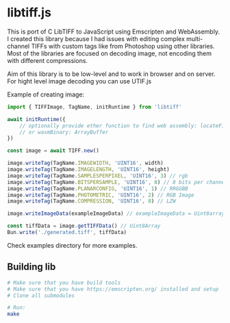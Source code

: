 # libtiff.js

This is port of C LibTIFF to JavaScript using Emscripten and WebAssembly.
I created this library because I had issues with editing complex multi-channel TIFFs with custom tags like from Photoshop using other libraries. 
Most of the libraries are focused on decoding image, not encoding them with different compressions.

Aim of this library is to be low-level and to work in browser and on server. For hight level image decoding you can use UTIF.js


Example of creating image:

```typescript
import { TIFFImage, TagName, initRuntime } from 'libtiff'

await initRuntime({
    // optionally provide ether function to find web assembly: locateFile: () => string (URL)
    // or wasmBinary: ArrayBuffer 
})

const image = await TIFF.new()

image.writeTag(TagName.IMAGEWIDTH, 'UINT16', width)
image.writeTag(TagName.IMAGELENGTH, 'UINT16', height)
image.writeTag(TagName.SAMPLESPERPIXEL, 'UINT16', 3) // rgb
image.writeTag(TagName.BITSPERSAMPLE, 'UINT16', 8) // 8 bits per channel
image.writeTag(TagName.PLANARCONFIG, 'UINT16', 1) // RRGGBB
image.writeTag(TagName.PHOTOMETRIC, 'UINT16', 2) // RGB Image
image.writeTag(TagName.COMPRESSION, 'UINT16', 8) // LZW

image.writeImageData(exampleImageData) // exampleImageData = Uint8array of pixel data RGB

const tiffData = image.getTIFFData() // Uint8Array
Bun.write('./generated.tiff', tiffData)
```

Check examples directory for more examples.


## Building lib
```bash
# Make sure that you have build tools 
# Make sure that you have https://emscripten.org/ installed and setup
# Clone all submodules

# Run:
make
```


